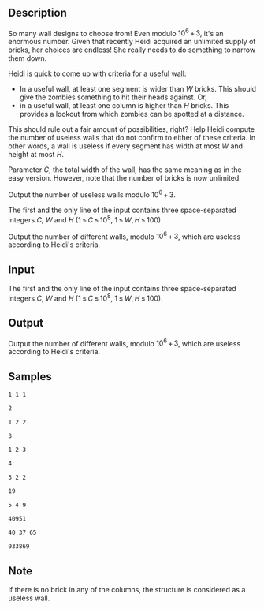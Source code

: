 ## Description

<div><p>So many wall designs to choose from! Even modulo <span class="tex-span">10<sup class="upper-index">6</sup> + 3</span>, it's an enormous number. Given that recently Heidi acquired an unlimited supply of bricks, her choices are endless! She really needs to do something to narrow them down.</p><p>Heidi is quick to come up with criteria for a <span class="tex-font-style-it">useful</span> wall:</p><ul> <li> In a useful wall, at least one segment is wider than <span class="tex-span"><i>W</i></span> bricks. This should give the zombies something to hit their heads against. Or, </li><li> in a useful wall, at least one column is higher than <span class="tex-span"><i>H</i></span> bricks. This provides a lookout from which zombies can be spotted at a distance. </li></ul><p>This should rule out a fair amount of possibilities, right? Help Heidi compute the number of <span class="tex-font-style-it">useless</span> walls that do not confirm to either of these criteria. In other words, a wall is useless if every segment has width at most <span class="tex-span"><i>W</i></span> and height at most <span class="tex-span"><i>H</i></span>.</p><p>Parameter <span class="tex-span"><i>C</i></span>, the total width of the wall, has the same meaning as in the easy version. However, note that the number of bricks is now unlimited.</p><p>Output the number of useless walls modulo <span class="tex-span">10<sup class="upper-index">6</sup> + 3</span>.</p></div><div class="input-specification"><p>The first and the only line of the input contains three space-separated integers <span class="tex-span"><i>C</i></span>, <span class="tex-span"><i>W</i></span> and <span class="tex-span"><i>H</i></span> (<span class="tex-span">1 ≤ <i>C</i> ≤ 10<sup class="upper-index">8</sup></span>, <span class="tex-span">1 ≤ <i>W</i>, <i>H</i> ≤ 100</span>).</p></div><div class="output-specification"><p>Output the number of different walls, modulo <span class="tex-span">10<sup class="upper-index">6</sup> + 3</span>, which are useless according to Heidi's criteria.</p></div>

## Input

<p>The first and the only line of the input contains three space-separated integers <span class="tex-span"><i>C</i></span>, <span class="tex-span"><i>W</i></span> and <span class="tex-span"><i>H</i></span> (<span class="tex-span">1 ≤ <i>C</i> ≤ 10<sup class="upper-index">8</sup></span>, <span class="tex-span">1 ≤ <i>W</i>, <i>H</i> ≤ 100</span>).</p>

## Output

<p>Output the number of different walls, modulo <span class="tex-span">10<sup class="upper-index">6</sup> + 3</span>, which are useless according to Heidi's criteria.</p>

## Samples

```input1
1 1 1

```

```output1
2

```






```input2
1 2 2

```

```output2
3

```






```input3
1 2 3

```

```output3
4

```






```input4
3 2 2

```

```output4
19

```






```input5
5 4 9

```

```output5
40951

```






```input6
40 37 65

```

```output6
933869

```




## Note

<p>If there is no brick in any of the columns, the structure is considered as a useless wall.</p>
